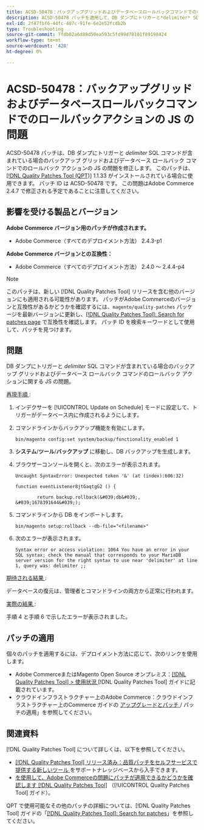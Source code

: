 ```yaml
---
title: ACSD-50478：バックアップグリッドおよびデータベースロールバックコマンドでのロールバックアクションの JS の問題
description: ACSD-50478 パッチを適用して、DB ダンプにトリガーと*delimiter* SQL コマンドが含まれている場合のバックアップ グリッドおよびデータベース ロールバック コマンドでのロールバック アクションの JS の問題を修正してください。
exl-id: 2f47fbf6-44fc-487c-91fe-6e2e52fcdb2b
type: Troubleshooting
source-git-commit: 7fdb02a6d89d50ea593c5fd99d78101f89198424
workflow-type: tm+mt
source-wordcount: '428'
ht-degree: 0%

---
```


# ACSD-50478：バックアップグリッドおよびデータベースロールバックコマンドでのロールバックアクションの JS の問題

ACSD-50478 パッチは、DB ダンプにトリガーと *delimiter* SQL コマンドが含まれている場合のバックアップ グリッドおよびデータベース ロールバック コマンドでのロールバック アクションの JS の問題を修正します。 このパッチは、[[!DNL Quality Patches Tool (QPT)]](https://experienceleague.adobe.com/ja/docs/commerce-operations/tools/quality-patches-tool/quality-patches-tool-to-self-serve-quality-patches) 1.1.33 がインストールされている場合に使用できます。 パッチ ID は ACSD-50478 です。 この問題はAdobe Commerce 2.4.7 で修正される予定であることに注意してください。

## 影響を受ける製品とバージョン

**Adobe Commerce バージョン用のパッチが作成されます。**

* Adobe Commerce（すべてのデプロイメント方法） 2.4.3-p1

**Adobe Commerce バージョンとの互換性：**

* Adobe Commerce（すべてのデプロイメント方法） 2.4.0 ～ 2.4.4-p4

>[!NOTE]
>
>このパッチは、新しい [!DNL Quality Patches Tool] リリースを含む他のバージョンにも適用される可能性があります。 パッチがAdobe Commerceのバージョンと互換性があるかどうかを確認するには、`magento/quality-patches` パッケージを最新バージョンに更新し、[[!DNL Quality Patches Tool]: Search for patches page](https://experienceleague.adobe.com/tools/commerce-quality-patches/index.html?lang=ja) で互換性を確認します。 パッチ ID を検索キーワードとして使用して、パッチを見つけます。

## 問題

DB ダンプにトリガーと *delimiter* SQL コマンドが含まれている場合のバックアップ グリッドおよびデータベース ロールバック コマンドのロールバック アクションに関する JS の問題。

<u> 再現手順 </u>:

1. インデクサーを [!UICONTROL Update on Schedule] モードに設定して、トリガーがデータベース内に作成されるようにします。
1. コマンドラインからバックアップ機能を有効にします。

   `bin/magento config:set system/backup/functionality_enabled 1`

1. **システム**/**ツール**/**バックアップ** に移動し、DB バックアップを生成します。
1. ブラウザーコンソールを開くと、次のエラーが表示されます。

   ```
   Uncaught SyntaxError: Unexpected token '&' (at (index):606:32)
   
   function eventListener8jtGaqtgG2 () {
   
           return backup.rollback(&#039;db&#039;, &#039;1678391644&#039;);
   ```

1. コマンドラインから DB をインポートします。

   `bin/magento setup:rollback --db-file="<filename>"`

1. 次のエラーが表示されます。

   ```
   Syntax error or access violation: 1064 You have an error in your SQL syntax; check the manual that corresponds to your MariaDB server version for the right syntax to use near 'delimiter' at line 1, query was: delimiter ;;
   ```

<u> 期待される結果 </u>:

データベースの復元は、管理者とコマンドラインの両方から正常に行われます。

<u> 実際の結果 </u>:

手順 4 と手順 6 で示したエラーが表示されました。

## パッチの適用

個々のパッチを適用するには、デプロイメント方法に応じて、次のリンクを使用します。

* Adobe CommerceまたはMagento Open Source オンプレミス：[[!DNL Quality Patches Tool] > 使用状況 ](/help/tools/quality-patches-tool/usage.md) [!DNL Quality Patches Tool] ガイドに記載されています。
* クラウドインフラストラクチャー上のAdobe Commerce：クラウドインフラストラクチャー上のCommerce ガイドの [ アップグレードとパッチ ](https://experienceleague.adobe.com/docs/commerce-cloud-service/user-guide/develop/upgrade/apply-patches.html?lang=ja)/ パッチの適用」を参照してください。

## 関連資料

[!DNL Quality Patches Tool] について詳しくは、以下を参照してください。

* [[!DNL Quality Patches Tool]  リリース済み：品質パッチをセルフサービスで提供する新しいツール ](https://experienceleague.adobe.com/ja/docs/commerce-operations/tools/quality-patches-tool/quality-patches-tool-to-self-serve-quality-patches) をサポートナレッジベースから入手できます。
* [ を使用して、Adobe Commerceの問題にパッチが適用できるかどうかを確認します  [!DNL Quality Patches Tool]](/help/tools/quality-patches-tool/patches-available-in-qpt/check-patch-for-magento-issue-with-magento-quality-patches.md) （[!UICONTROL Quality Patches Tool] ガイド）。


QPT で使用可能なその他のパッチの詳細については、[!DNL Quality Patches Tool] ガイドの「[[!DNL Quality Patches Tool]: Search for patches](https://experienceleague.adobe.com/tools/commerce-quality-patches/index.html?lang=ja)」を参照してください。
